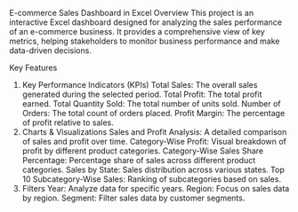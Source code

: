 E-commerce Sales Dashboard in Excel
Overview
This project is an interactive Excel dashboard designed for analyzing the sales performance of an e-commerce business. It provides a comprehensive view of key metrics, helping stakeholders to monitor business performance and make data-driven decisions.

Key Features
1. Key Performance Indicators (KPIs)
Total Sales: The overall sales generated during the selected period.
Total Profit: The total profit earned.
Total Quantity Sold: The total number of units sold.
Number of Orders: The total count of orders placed.
Profit Margin: The percentage of profit relative to sales.
2. Charts & Visualizations
Sales and Profit Analysis: A detailed comparison of sales and profit over time.
Category-Wise Profit: Visual breakdown of profit by different product categories.
Category-Wise Sales Share Percentage: Percentage share of sales across different product categories.
Sales by State: Sales distribution across various states.
Top 10 Subcategory-Wise Sales: Ranking of subcategories based on sales.
3. Filters
Year: Analyze data for specific years.
Region: Focus on sales data by region.
Segment: Filter sales data by customer segments.
